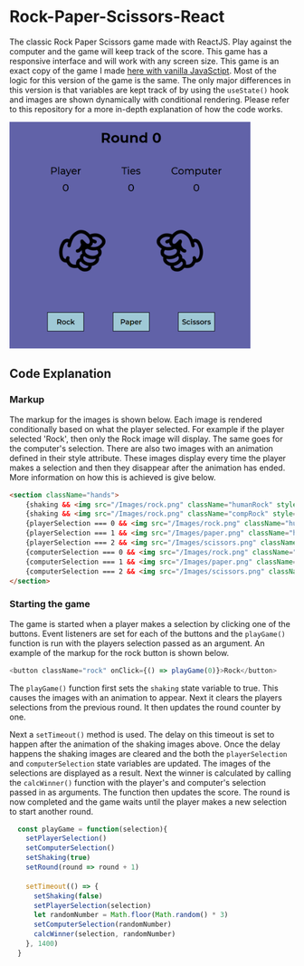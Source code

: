 # Rock-Paper-Scissors-React

The classic Rock Paper Scissors game made with ReactJS. Play against the computer and the game will keep track of the score. This game has a responsive interface and will work with any screen size. This game is an exact copy of the game I made [here with vanilla JavaSctipt](https://github.com/MichaelMcCann1/Rock-Paper-Scissors). Most of the logic for this version of the game is the same. The only major differences in this version is that variables are kept track of by using the `useState()` hook and images are shown dynamically with conditional rendering. Please refer to this repository for a more in-depth explanation of how the code works.

<img src="https://github.com/MichaelMcCann1/Rock-Paper-Scissors/blob/main/RockPaperScissorsScreenshot.png" height="400px">

## Code Explanation
### Markup

The markup for the images is shown below. Each image is rendered conditionally based on what the player selected. For example if the player selected 'Rock', then only the Rock image will display. The same goes for the computer's selection. There are also two images with an animation defined in their style attribute. These images display every time the player makes a selection and then they disappear after the animation has ended. More information on how this is achieved is give below. 

```HTML
<section className="hands">
    {shaking && <img src="/Images/rock.png" className="humanRock" style={{animation: 'shakePlayer .5s 3'}} alt="rock"></img>}
    {shaking && <img src="/Images/rock.png" className="compRock" style={{animation: 'shakeComp .5s 3'}} alt="rock"></img>}
    {playerSelection === 0 && <img src="/Images/rock.png" className="humanRock" alt="rock"></img>}
    {playerSelection === 1 && <img src="/Images/paper.png" className="humanPaper" alt="paper"></img>}
    {playerSelection === 2 && <img src="/Images/scissors.png" className="humanScissors" alt="scissors"></img>}
    {computerSelection === 0 && <img src="/Images/rock.png" className="compRock" alt="rock"></img>}
    {computerSelection === 1 && <img src="/Images/paper.png" className="compPaper" alt="paper"></img>}
    {computerSelection === 2 && <img src="/Images/scissors.png" className="compScissors" alt="scissors"></img>}
</section>
```

### Starting the game
The game is started when a player makes a selection by clicking one of the buttons. Event listeners are set for each of the buttons and the `playGame()` function is run with the players selection passed as an argument. An example of the markup for the rock button is shown below. 

``` javascript
<button className="rock" onClick={() => playGame(0)}>Rock</button>
```

The `playGame()` function first sets the `shaking` state variable to true. This causes the images with an animation to appear. Next it clears the players selections from the previous round. It then updates the round counter by one. 

Next a `setTimeout()` method is used. The delay on this timeout is set to happen after the animation of the shaking images above. Once the delay happens the shaking images are cleared and the both the `playerSelection` and `computerSelection` state variables are updated. The images of the selections are displayed as a result. Next the winner is calculated by calling the `calcWinner()` function with the player's and computer's selection passed in as arguments. The function then updates the score. The round is now completed and the game waits until the player makes a new selection to start another round.

```javascript
  const playGame = function(selection){
    setPlayerSelection()
    setComputerSelection()
    setShaking(true)
    setRound(round => round + 1)

    setTimeout(() => {
      setShaking(false)
      setPlayerSelection(selection)
      let randomNumber = Math.floor(Math.random() * 3)
      setComputerSelection(randomNumber)
      calcWinner(selection, randomNumber)
    }, 1400)
  }
```

